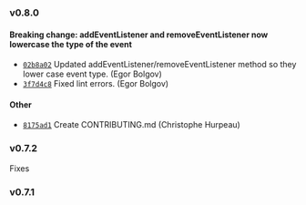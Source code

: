 ### v0.8.0

#### Breaking change: addEventListener and removeEventListener now lowercase the type of the event

- [`02b8a02`](https://github.com/christophehurpeau/html-document/commit/02b8a0234ac969e92da6333c90029d798f45f01d) Updated addEventListener/removeEventListener method so they lower case event type. (Egor Bolgov)
- [`3f7d4c8`](https://github.com/christophehurpeau/html-document/commit/3f7d4c8ff320cc424d6a03972cd310e08e4d0d3a) Fixed lint errors. (Egor Bolgov)

#### Other

- [`8175ad1`](https://github.com/christophehurpeau/html-document/commit/8175ad1edfd0916d67ad9f77c5e77eb54857168b) Create CONTRIBUTING.md (Christophe Hurpeau)


### v0.7.2

Fixes


### v0.7.1



